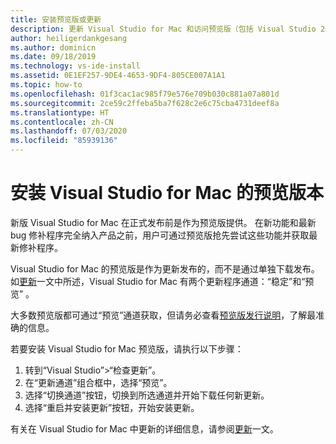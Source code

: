 ```yaml
---
title: 安装预览版或更新
description: 更新 Visual Studio for Mac 和访问预览版（包括 Visual Studio 2019 for Mac 预览版）的相关说明。
author: heiligerdankgesang
ms.author: dominicn
ms.date: 09/18/2019
ms.technology: vs-ide-install
ms.assetid: 0E1EF257-9DE4-4653-9DF4-805CE007A1A1
ms.topic: how-to
ms.openlocfilehash: 01f3cac1ac985f79e576e709b030c881a07a801d
ms.sourcegitcommit: 2ce59c2ffeba5ba7f628c2e6c75cba4731deef8a
ms.translationtype: HT
ms.contentlocale: zh-CN
ms.lasthandoff: 07/03/2020
ms.locfileid: "85939136"
---
```

# <a name="install-a-preview-version-of-visual-studio-for-mac"></a>安装 Visual Studio for Mac 的预览版本

新版 Visual Studio for Mac 在正式发布前是作为预览版提供。 在新功能和最新 bug 修补程序完全纳入产品之前，用户可通过预览版抢先尝试这些功能并获取最新修补程序。

Visual Studio for Mac 的预览版是作为更新发布的，而不是通过单独下载发布。 如[更新](update.md)一文中所述，Visual Studio for Mac 有两个更新程序通道：“稳定”和“预览” 。

大多数预览版都可通过“预览”通道获取，但请务必查看[预览版发行说明](/visualstudio/releasenotes/vs2019-mac-preview-relnotes)，了解最准确的信息。

若要安装 Visual Studio for Mac 预览版，请执行以下步骤：

1. 转到“Visual Studio”>“检查更新”。
2. 在“更新通道”组合框中，选择“预览”。
3. 选择“切换通道”按钮，切换到所选通道并开始下载任何新更新。
4. 选择“重启并安装更新”按钮，开始安装更新。

有关在 Visual Studio for Mac 中更新的详细信息，请参阅[更新](update.md)一文。
